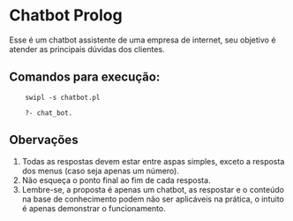 # Chatbot Prolog
Esse é um chatbot assistente de uma empresa de internet, seu objetivo é atender as principais dúvidas dos clientes.

## Comandos para execução:
~~~
    swipl -s chatbot.pl
~~~
~~~
    ?- chat_bot.
~~~

## Obervações 
1. Todas as respostas devem estar entre aspas simples, exceto a resposta dos menus (caso seja apenas um número).
2. Não esqueça o ponto final ao fim de cada resposta.
3. Lembre-se, a proposta é apenas um chatbot, as respostar e o conteúdo na base de conhecimento podem não ser aplicáveis na prática, o intuito é apenas demonstrar o funcionamento.